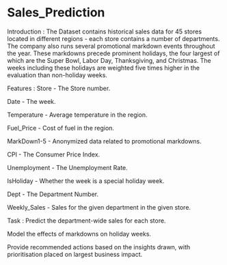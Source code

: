# Sales_Prediction

Introduction :
The Dataset contains historical sales data for 45 stores located in different regions - each store contains a number of departments. The company also runs several promotional markdown events throughout the year. These markdowns precede prominent holidays, the four largest of which are the Super Bowl, Labor Day, Thanksgiving, and Christmas. The weeks including these holidays are weighted five times higher in the evaluation than non-holiday weeks.

Features :
Store - The Store number.

Date - The week.

Temperature - Average temperature in the region.

Fuel_Price - Cost of fuel in the region.

MarkDown1-5 - Anonymized data related to promotional markdowns.

CPI - The Consumer Price Index.

Unemployment - The Unemployment Rate.

IsHoliday - Whether the week is a special holiday week.

Dept - The Department Number.

Weekly_Sales - Sales for the given department in the given store.

Task :
Predict the department-wide sales for each store.

Model the effects of markdowns on holiday weeks.

Provide recommended actions based on the insights drawn, with prioritisation placed on largest business impact.
